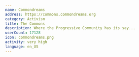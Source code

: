 ```yaml
---
name: Commondreams
address: https://commons.commondreams.org
category: Activism
title: The Commons
description: Where the Progressive Community has its say...
userCount: 17128
icon: commondreams.png
activity: very high
language: en_US
---
```


